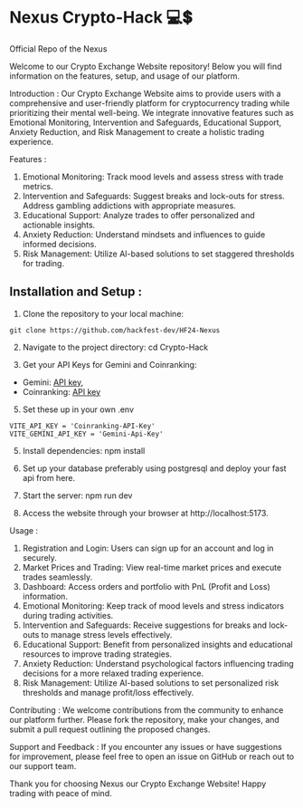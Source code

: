 # Nexus Crypto-Hack 💻💲
Official Repo of the Nexus


Welcome to our Crypto Exchange Website repository! Below you will find information on the features, setup, and usage of our platform.

Introduction :
Our Crypto Exchange Website aims to provide users with a comprehensive and user-friendly platform for cryptocurrency trading while prioritizing their mental well-being. We integrate innovative features such as Emotional Monitoring, Intervention and Safeguards, Educational Support, Anxiety Reduction, and Risk Management to create a holistic trading experience.



Features :
1. Emotional Monitoring: Track mood levels and assess stress with trade metrics.
2. Intervention and Safeguards: Suggest breaks and lock-outs for stress.
Address gambling addictions with appropriate measures.
3. Educational Support: Analyze trades to offer personalized and actionable insights.
4. Anxiety Reduction: Understand mindsets and influences to guide informed decisions.
5. Risk Management: Utilize AI-based solutions to set staggered thresholds for trading.

## Installation and Setup :
1. Clone the repository to your local machine:
```
git clone https://github.com/hackfest-dev/HF24-Nexus
```
2. Navigate to the project directory:
cd Crypto-Hack

3. Get your API Keys for Gemini and Coinranking:
  - Gemini: [API key](https://makersuite.google.com/app/apikey),
  - Coinranking: [API key](https://rapidapi.com/Coinranking/api/coinranking1)

5. Set these up in your own .env 
```
VITE_API_KEY = 'Coinranking-API-Key'
VITE_GEMINI_API_KEY = 'Gemini-Api-Key'
```

5. Install dependencies:
npm install

6. Set up your database preferably using postgresql and deploy your fast api from here.

7. Start the server:
   npm run dev

8. Access the website through your browser at http://localhost:5173.
   
Usage :
1. Registration and Login: Users can sign up for an account and log in securely.
2. Market Prices and Trading: View real-time market prices and execute trades seamlessly.
3. Dashboard: Access orders and portfolio with PnL (Profit and Loss) information.
4. Emotional Monitoring: Keep track of mood levels and stress indicators during trading activities.
5. Intervention and Safeguards: Receive suggestions for breaks and lock-outs to manage stress levels effectively.
6. Educational Support: Benefit from personalized insights and educational resources to improve trading strategies.
7. Anxiety Reduction: Understand psychological factors influencing trading decisions for a more relaxed trading experience.
8. Risk Management: Utilize AI-based solutions to set personalized risk thresholds and manage profit/loss effectively.
   
Contributing :
We welcome contributions from the community to enhance our platform further. Please fork the repository, make your changes, and submit a pull request outlining the proposed changes.

Support and Feedback :
If you encounter any issues or have suggestions for improvement, please feel free to open an issue on GitHub or reach out to our support team.

Thank you for choosing Nexus our Crypto Exchange Website! Happy trading with peace of mind.

